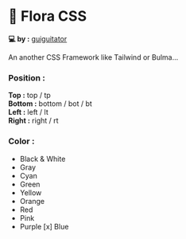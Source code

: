 # 🌺 Flora CSS

**💻 by :** [guiguitator](https://guiguitator.netlify.app/)

An another CSS Framework like Tailwind or Bulma...

### Position :

**Top :** top / tp
<br>
**Bottom :** bottom / bot / bt
<br>
**Left :** left / lt
<br>
**Right :** right / rt

### Color :

- Black & White
- Gray
- Cyan
- Green
- Yellow
- Orange
- Red
- Pink
- Purple
[x] Blue